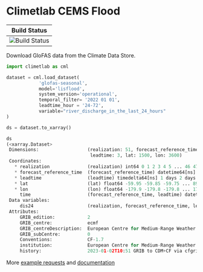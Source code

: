 
# Climetlab CEMS Flood

| **Build Status**                                                                                |
|:-------------------------------------------------------------------------------:|
|![Build Status](https://github.com/iacopoff/climetlab-cems-flood/workflows/pytest/badge.svg)|

Download GloFAS data from the Climate Data Store. 

```python
import climetlab as cml

dataset = cml.load_dataset(
            'glofas-seasonal',
            model='lisflood',
            system_version='operational',
            temporal_filter= '2022 01 01',
            leadtime_hour = '24-72',
            variable="river_discharge_in_the_last_24_hours"
)

ds = dataset.to_xarray()

ds
(<xarray.Dataset>
 Dimensions:                  (realization: 51, forecast_reference_time: 1,
                               leadtime: 3, lat: 1500, lon: 3600)
 Coordinates:
   * realization              (realization) int64 0 1 2 3 4 5 ... 46 47 48 49 50
   * forecast_reference_time  (forecast_reference_time) datetime64[ns] 2022-01-01
   * leadtime                 (leadtime) timedelta64[ns] 1 days 2 days 3 days
   * lat                      (lat) float64 -59.95 -59.85 -59.75 ... 89.85 89.95
   * lon                      (lon) float64 -179.9 -179.8 -179.8 ... 179.8 540.0
     time                     (forecast_reference_time, leadtime) datetime64[ns] ...
 Data variables:
     dis24                    (realization, forecast_reference_time, leadtime, lat, lon) float32 ...
 Attributes:
     GRIB_edition:            2
     GRIB_centre:             ecmf
     GRIB_centreDescription:  European Centre for Medium-Range Weather Forecasts
     GRIB_subCentre:          0
     Conventions:             CF-1.7
     institution:             European Centre for Medium-Range Weather Forecasts
     history:                 2023-01-02T10:51 GRIB to CDM+CF via cfgrib-0.9.1...,)


```

More
[example requests](https://climetlab-cems-flood.readthedocs.io/en/latest/how_to.html)
and
[documentation](https://climetlab-cems-flood.readthedocs.io/)


